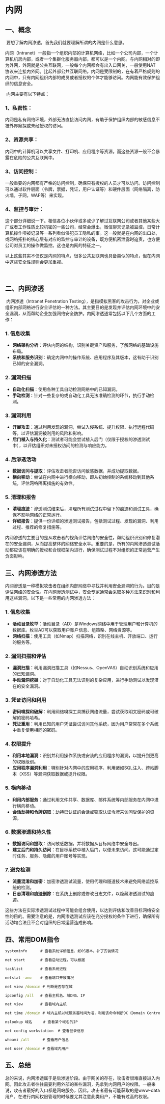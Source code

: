 # 内网

## 一、概念

​	要想了解内网渗透，首先我们就要理解所谓的内网是什么意思。

​	内网（Intranet）一般指一个组织内部的计算机网络，比如一个公司内部，一个计算机机房内部，或者一个集群化服务器内部，都可以是一个内网。与内网相对的即为外网，外网就是公共互联网，一般每个内网都会有出入口网关，一般使用NAT协议来连接内外网。比起外部公共互联网络，内网是受限制的，在有着严格规则的内网中，只有内网组织内部的成员或者授权的个体才能够访问。内网能有效保护组织的信息安全。

​	内网主要有以下特点：

### **1、私密性：**

​	内网是私有网络环境，外部无法直接访问内网，有助于保护组织内部的敏感信息不被外界窥探或未经授权的访问。

### **2、资源共享：**

​	内网中的计算机可以共享文件、打印机、应用程序等资源。而这些资源一般不会暴露在危险的公共互联网中。

### **3、访问控制：**

​	一般重要的内网都有严格的访问控制，确保只有授权的人员才可以访问。访问控制可以通过软件层面（令牌，票据，凭证，用户认证等）和硬件层面（网络隔离，防火墙，子网，WAF等）来实现。

### **4、监控与审计：**

​	这个部分详细说一下。相信各位小伙伴或多或少了解过互联网公司或者其他某些大厂或者工作性质比较机密的一些公司，经常会爆出，微信聊天记录被监控，日常计算机操作呗被记录等一系列看似侵犯员工隐私的事。这一般就是在内网的出口处，或网络拓扑的核心层有对应的监控与审计的设备，既方便机密泄露时追责，也方便公司对员工的操作做监控。这也是内网的特征之一。

​	以上这些其实不仅仅是内网的特点，很多公共互联网也具备类似的特点，但在内网中这些安全性规则会更加重视。

​	

## 二、内网渗透

​	内网渗透（Intranet Penetration Testing），是指模拟黑客的攻击行为，对企业或组织内部网络进行安全评估的一种方法。其主要目的是发现并评估内网环境中的安全漏洞，从而帮助企业加强网络安全防护。内网渗透通常包括以下几个方面的工作：

### 1. 信息收集

- **网络架构分析**：评估内网的结构，识别关键资产和服务，了解网络的基础设施布局。
- **系统和服务识别**：确定内网中的操作系统、应用程序及其版本，这有助于识别已知的安全漏洞。

### 2. 漏洞扫描

- **自动化扫描**：使用各种工具自动检测网络中的已知漏洞。
- **手动检测**：针对一些复杂的或自动化工具无法准确检测的环节，执行手动检测。

### 3. 漏洞利用

- **开展攻击**：通过利用发现的漏洞，尝试入侵系统、提升权限、执行远程代码等，以评估漏洞被利用的风险和影响。
- **后门植入与持久化**：测试者可能会尝试植入后门（仅限于授权的渗透测试中），以评估组织对未授权访问的检测与响应能力。

### 4. 后渗透活动

- **数据访问与提取**：评估攻击者能否访问敏感数据，并成功提取数据。
- **横向移动**：尝试在内网中进行横向移动，即从初始控制的系统移动到其他系统，评估网络隔离措施的有效性。

### 5. 清理和报告

- **清理痕迹**：渗透测试结束后，清理所有测试过程中留下的痕迹和测试工具，确保不影响网络的正常运行。
- **详细报告**：提供一份详细的渗透测试报告，包括测试过程、发现的漏洞、利用过程、推荐的修复措施等。

​	内网渗透的主要目的是从攻击者的视角评估网络的安全性，帮助组织识别和修复潜在的安全漏洞，从而提高整体的网络安全水平。重要的是，所有的内网渗透测试活动都应该在明确的授权和合规框架内进行，确保测试过程不对组织的正常运营产生负面影响。



## 三、内网渗透方法

内网渗透是一种模拟攻击者在组织内部网络中寻找并利用安全漏洞的行为，目的是评估网络的安全性。在内网渗透测试中，安全专家通常会采取多种方法来识别和利用这些漏洞。以下是一些常用的内网渗透方法：

### 1. **信息收集**

- **活动目录枚举**：活动目录（AD）是Windows网络中用于管理用户和计算机的数据库。枚举AD可以获取用户账户信息、组策略、网络资源等。
- **网络扫描**：使用工具（如Nmap）扫描网络，识别在线主机、开放端口、运行的服务等。

### 2. **漏洞扫描和评估**

- **漏洞扫描**：利用漏洞扫描工具（如Nessus、OpenVAS）自动识别系统和应用的已知漏洞。
- **手动漏洞挖掘**：对于自动化工具无法识别的复杂应用，进行手动测试以发现潜在的安全漏洞。

### 3. **凭证访问和利用**

- **密码嗅探和破解**：利用网络嗅探工具捕获网络流量，尝试获取明文密码或可破解的密码哈希。
- **凭证重用**：利用已知的用户凭证尝试访问其他系统，因为用户常常在多个系统中重复使用相同的密码。

### 4. **权限提升**

- **利用本地漏洞**：识别并利用操作系统或安装的应用程序的漏洞，以提升到更高的权限级别。
- **应用程序漏洞利用**：特别针对内网中的应用程序，利用诸如SQL注入、跨站脚本（XSS）等漏洞获取数据或提升权限。

### 5. **横向移动**

- **利用内部服务**：通过利用文件共享、数据库、邮件系统等内部服务在内网中进行横向移动。
- **会话劫持和令牌窃取**：劫持已认证的会话或窃取认证令牌来访问受保护的资源。

### 6. **数据渗透和持久性**

- **数据访问和提取**：访问敏感数据，并将数据从目标网络中安全导出。
- **建立后门和持久访问**：在目标系统中植入后门，以便未来访问。这可能通过定时任务、服务、隐藏的用户账号等实现。

### 7. **避免检测**

- **流量混淆和加密**：加密渗透测试流量，使用代理和隧道技术来避免网络监控系统的检测。
- **日志清理和痕迹删除**：在系统上删除或修改日志文件，以隐藏渗透测试的痕迹。

​	这些方法在实际渗透测试过程中可能会组合使用，以达到评估和改善目标网络安全性的目的。需要注意的是，内网渗透测试应该在充分授权的条件下进行，确保所有活动均合法且不会对组织的日常运营造成影响。



## 四、常用DOM指令

```cmd
systeminfo		# 查看系统详细信息，如OS版本，补丁安装情况

net start		# 查看启动进程，可以根据

tasklist		# 查看系统进程

netstat -ano	# 查看端口开放情况

net view /domain # 判断是否存在域

ipconfig /all	# 查看主机名、域DNS、IP

net view		# 查看域内主机

net time /domain # 域内主机以域服务器时间为准，利用该命令判断DC（Domain Controller）

nslookup 域名		# 查看某个域名的IP

net config workstation	# 查看登录信息

whoami /all		 # 查看用户信息

net user /domain # 查看域内用户
```





## 五、总结

​	总的来说，内网渗透属于是后渗透阶段。由于网关的存在，攻击者很难直接进入内网。因此攻击者往往需要利用外部的某些漏洞，先拿到内网用户的权限。一般来说，攻击者最好的入口都是网站服务，因此，攻击者最有可能获取的是www-data用户，在进行内网权限管理的时候要尤其注意此类用户，不能有过高的权限。